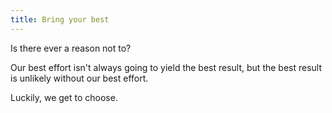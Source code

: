```yaml
---
title: Bring your best
---
```


Is there ever a reason not to?

Our best effort isn't always going to yield the best result, but the best result is unlikely without our best effort.

Luckily, we get to choose.
